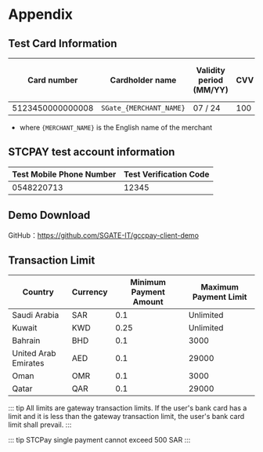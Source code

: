 # Appendix

## Test Card Information

| Card number      | Cardholder name         | Validity period (MM/YY) | CVV | Whether to support 3DS |
| ---------------- | ----------------------- | ----------------------- | --- | ---------------------- |
| 5123450000000008 | `SGate_{MERCHANT_NAME}` | 07 / 24                 | 100 | Y                      |

- where `{MERCHANT_NAME}` is the English name of the merchant

## STCPAY test account information

| Test Mobile Phone Number | Test Verification Code |
| ------------------------ | ---------------------- |
| 0548220713               | 12345                  |

## Demo Download

GitHub：https://github.com/SGATE-IT/gccpay-client-demo

## Transaction Limit

| **Country**          | **Currency** | **Minimum Payment Amount** | **Maximum Payment Limit** |
| -------------------- | ------------ | -------------------------- | ------------------------- |
| Saudi Arabia         | SAR          | 0.1                        | Unlimited                 |
| Kuwait               | KWD          | 0.25                       | Unlimited                 |
| Bahrain              | BHD          | 0.1                        | 3000                      |
| United Arab Emirates | AED          | 0.1                        | 29000                     |
| Oman                 | OMR          | 0.1                        | 3000                      |
| Qatar                | QAR          | 0.1                        | 29000                     |

::: tip
All limits are gateway transaction limits. If the user's bank card has a limit and it is less than the gateway transaction limit, the user's bank card limit shall prevail.
:::

::: tip
STCPay single payment cannot exceed 500 SAR
:::